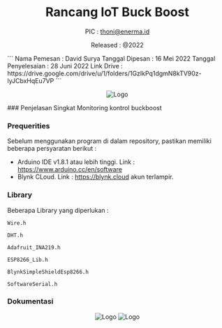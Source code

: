 <!-- Template v1.0 -->

<span align = "center">
  
# Rancang IoT Buck Boost
  
PIC : thoni@enerma.id

Released : @2022

</span>
<!-- Project Properties -->
```
Nama Pemesan         : David Surya
Tanggal Dipesan      : 16 Mei 2022
Tanggal Penyelesaian : 28 Juni 2022
Link Drive           : https://drive.google.com/drive/u/1/folders/1GzIkPq1dgmN8kTV90z-lyJCbxHqEu7VP
```

<!-- Gambar Project -->
<span align = "center">
   
![Logo](https://cdn.discordapp.com/attachments/955766105551548449/992240503837966386/IMG20220626154152.jpg)

</span>
<!-- Deskripsi Singkat -->
### Penjelasan Singkat
Monitoring kontrol buckboost

### Prequerities
Sebelum menggunakan program di dalam repository, pastikan memiliki beberapa persyaratan berikut :
- Arduino IDE v1.8.1 atau lebih tinggi. Link : https://www.arduino.cc/en/software
- Blynk CLoud. Link : https://blynk.cloud akun terlampir. 

### Library
Beberapa Library yang diperlukan :

```
Wire.h
```

```
DHT.h
```

```
Adafruit_INA219.h
```

```
ESP8266_Lib.h
```

```
BlynkSimpleShieldEsp8266.h
```

```
SoftwareSerial.h
```
<!-- Dokumentasi Singkat -->
### Dokumentasi

<span align="center">
  
![Logo](https://github.com/thonilux/buckboost/blob/main/img/IMG20220626154202.jpg)
![Logo](https://github.com/thonilux/buckboost/blob/main/img/IMG20220628162034.jpg)

</span>
